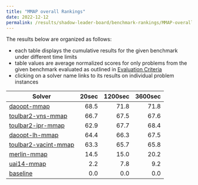 ```yaml
---
title: "MMAP overall Rankings"
date: 2022-12-12
permalink: /results/shadow-leader-board/benchmark-rankings/MMAP-overall-rankings
---
```




The results below are organized as follows:
- each table displays the cumulative results for the given benchmark under different time limits
- table values are average normalized scores for only problems from the given benchmark evaluated as outlined in [Evaluation Criteria](https://uaicompetition.github.io/uci-2022/results/evaluation-criteria/)
- clicking on a solver name links to its results on individual problem instances


|                                 Solver                                  | 20sec | 1200sec | 3600sec |
| ----------------------------------------------------------------------- | ----: | ------: | ------: |
| [daoopt-mmap](../solver-scores/daoopt-mmap-scores.md)                   |  68.5 |    71.8 |    71.8 |
| [toulbar2-vns-mmap](../solver-scores/toulbar2-vns-mmap-scores.md)       |  66.7 |    67.5 |    67.6 |
| [toulbar2-ipr-mmap](../solver-scores/toulbar2-ipr-mmap-scores.md)       |  62.9 |    67.7 |    68.4 |
| [daoopt-lh-mmap](../solver-scores/daoopt-lh-mmap-scores.md)             |  64.4 |    66.3 |    67.5 |
| [toulbar2-vacint-mmap](../solver-scores/toulbar2-vacint-mmap-scores.md) |  63.3 |    65.7 |    65.8 |
| [merlin-mmap](../solver-scores/merlin-mmap-scores.md)                   |  14.5 |    15.0 |    20.2 |
| [uai14-mmap](../solver-scores/uai14-mmap-scores.md)                     |   2.2 |     7.8 |     9.2 |
| [baseline](../solver-scores/baseline-scores.md)                         |   0.0 |     0.0 |     0.0 |

